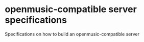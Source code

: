 # openmusic-compatible server specifications
Specifications on how to build an openmusic-compatible server
